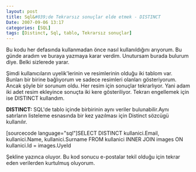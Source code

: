 ```yaml
---
layout: post
title: Sql&#039;de Tekrarsız sonuçlar elde etmek - DISTINCT
Date: 2007-09-06 13:17
categories: [SQL]
tags: [Distinct, Sql, tablo, Tekrarsız sonuçlar]
---
```


Bu kodu her defasında kullanmadan önce nasıl kullanıldığını arıyorum. Bu
günde aradım ve buraya yazmaya karar verdim. Unutursam burada bulurum
diye. Belki sizlerede yarar.

Şimdi kullanıcıların uyelik'lerinin ve resimlerinin olduğu iki tablom
var. Bunları bir birine bağlıyorum ve sadece resimleri olanları
gösteriyorum. Ancak şöyle bir sorunum oldu. Her resim için sonuçlar
tekrarlıyor. Yani adam iki adet resim ekleyince sonuçta iki kere
gösteriliyor. Tekrarı engellemek için ise DISTINCT kullandım.

**DISTINCT:** SQL'de tablo içinde birbirinin aynı veriler
bulunabilir.Aynı satırların listeleme esnasında bir kez yazılması için
Distinct sözcügü kullanılır.

[sourcecode language="sql"]SELECT DISTINCT kullanici.Email,
kullanici.Name, kullanici.Surname FROM kullanici INNER JOIN images ON
kullanici.Id = images.UyeId

Şekline yazınca oluyor. Bu kod sonucu e-postalar tekil olduğu için
tekrar eden verilerden kurtulmuş oluyorum.


